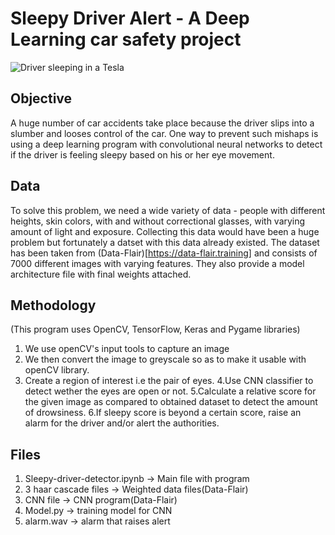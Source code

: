 # Sleepy Driver Alert - A Deep Learning car safety project
![Driver sleeping in a Tesla](https://postmediadriving.files.wordpress.com/2019/01/tesla-sleeper.jpg)

## Objective
A huge number of car accidents take place because the driver slips into a slumber and looses control of the car. One way to prevent such mishaps is using a deep learning program with convolutional neural networks to detect if the driver is feeling sleepy based on his or her eye movement.

## Data
To solve this problem, we need a wide variety of data - people with different heights, skin colors, with and without correctional glasses, with varying amount of light and exposure. Collecting this data would have been a huge problem but fortunately a datset with this data already existed. The dataset has been taken from (Data-Flair)[https://data-flair.training] and consists of 7000 different images with varying features. They also provide a model architecture file with final weights attached.

## Methodology
(This program uses OpenCV, TensorFlow, Keras and Pygame libraries)
1. We use openCV's input tools to capture an image
2. We then convert the image to greyscale so as to make it usable with openCV library.
3. Create a region of interest i.e the pair of eyes.
4.Use CNN classifier to detect wether the eyes are open or not.
5.Calculate a relative score for the given image as compared to obtained dataset to detect the amount of drowsiness.
6.If sleepy score is beyond a certain score, raise an alarm for the driver and/or alert the authorities.

## Files
1. Sleepy-driver-detector.ipynb -> Main file with program
2. 3 haar cascade files -> Weighted data files(Data-Flair)
3. CNN file -> CNN program(Data-Flair)
4. Model.py -> training model for CNN
4. alarm.wav -> alarm that raises alert
